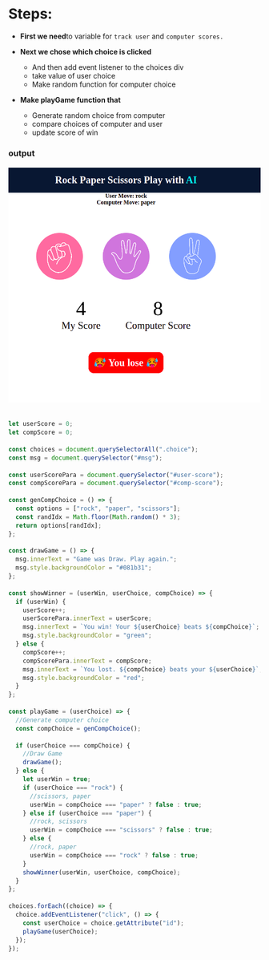 #    Steps:


- **First we need**to variable for `track user` and `computer scores.`


- **Next we chose which choice is clicked**
    
    - And then add event listener to the choices div
    - take value of user choice
    - Make random function for computer choice

- **Make playGame function that**

    - Generate random choice from computer
    - compare choices of computer and user
    - update score of win

### output

![img](./rock.png)


```javascript

let userScore = 0;
let compScore = 0;

const choices = document.querySelectorAll(".choice");
const msg = document.querySelector("#msg");

const userScorePara = document.querySelector("#user-score");
const compScorePara = document.querySelector("#comp-score");

const genCompChoice = () => {
  const options = ["rock", "paper", "scissors"];
  const randIdx = Math.floor(Math.random() * 3);
  return options[randIdx];
};

const drawGame = () => {
  msg.innerText = "Game was Draw. Play again.";
  msg.style.backgroundColor = "#081b31";
};

const showWinner = (userWin, userChoice, compChoice) => {
  if (userWin) {
    userScore++;
    userScorePara.innerText = userScore;
    msg.innerText = `You win! Your ${userChoice} beats ${compChoice}`;
    msg.style.backgroundColor = "green";
  } else {
    compScore++;
    compScorePara.innerText = compScore;
    msg.innerText = `You lost. ${compChoice} beats your ${userChoice}`;
    msg.style.backgroundColor = "red";
  }
};

const playGame = (userChoice) => {
  //Generate computer choice
  const compChoice = genCompChoice();

  if (userChoice === compChoice) {
    //Draw Game
    drawGame();
  } else {
    let userWin = true;
    if (userChoice === "rock") {
      //scissors, paper
      userWin = compChoice === "paper" ? false : true;
    } else if (userChoice === "paper") {
      //rock, scissors
      userWin = compChoice === "scissors" ? false : true;
    } else {
      //rock, paper
      userWin = compChoice === "rock" ? false : true;
    }
    showWinner(userWin, userChoice, compChoice);
  }
};

choices.forEach((choice) => {
  choice.addEventListener("click", () => {
    const userChoice = choice.getAttribute("id");
    playGame(userChoice);
  });
});

```


